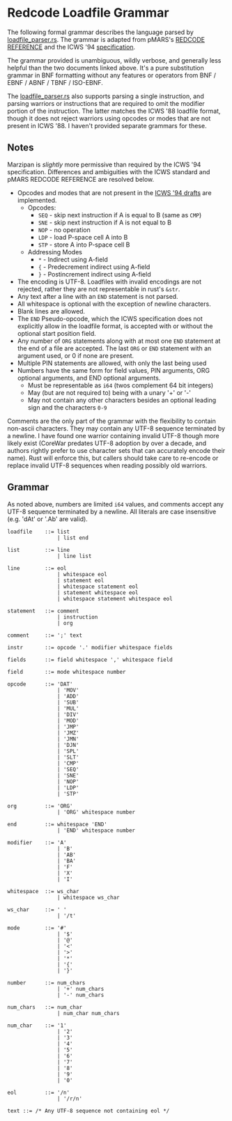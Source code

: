 # Redcode Loadfile Grammar

The following formal grammar describes the language parsed by
[loadfile_parser.rs](src/loadfile_parser.rs).  The grammar is adapted from
pMARS's [REDCODE REFERENCE](http://www.koth.org/info/pmars-redcode-94.txt) and
the ICWS '94 [specification](https://corewar.co.uk/standards/icws94.htm).

The grammar provided is unambiguous, wildly verbose, and generally less helpful
than the two documents linked above.  It's a pure substitution grammar in BNF
formatting without any features or operators from BNF / EBNF / ABNF / TBNF 
/ ISO-EBNF.

The [loadfile_parser.rs](src/loadfile_parser.rs) also supports parsing a single
instruction, and parsing warriors or instructions that are required to omit
the modifier portion of the instruction.  The latter matches the ICWS '88
loadfile format, though it does not reject warriors using opcodes or modes
that are not present in ICWS '88.  I haven't provided separate grammars for
these.

## Notes

Marzipan is _slightly_ more permissive than required by the ICWS '94
specification.  Differences and ambiguities with the ICWS standard
and pMARS REDCODE REFERENCE are resolved below.

 * Opcodes and modes that are not present in the [ICWS '94
   drafts](https://corewar.co.uk/standards/icws94.htm) are implemented.
   * Opcodes:
     * `SEQ` - skip next instruction if A is equal to B (same as `CMP`)
     * `SNE` - skip next instruction if A is not equal to B
     * `NOP` - no operation
     * `LDP` - load P-space cell A into B
     * `STP` - store A into P-space cell B
   * Addressing Modes
     * `*` - Indirect using A-field
     * `{` - Predecrement indirect using A-field
     * `}` - Postincrement indirect using A-field
 * The encoding is UTF-8.  Loadfiles with invalid encodings are not
   rejected, rather they are not representable in rust's `&str`. 
 * Any text after a line with an `END` statement is not parsed.
 * All whitespace is optional with the exception of newline characters.
 * Blank lines are allowed.
 * The `END` Pseudo-opcode, which the ICWS specification does not explicitly
   allow in the loadfile format, is accepted with or without the optional start
   position field.
 * Any number of `ORG` statements along with at most one `END` statement at the
   end of a file are accepted.  The last `ORG` or `END` statement with an
   argument used, or 0 if none are present.
 * Multiple PIN statements are allowed, with only the last being used
 * Numbers have the same form for field values, PIN arguments,
   ORG optional arguments, and END optional arguments.
    * Must be representable as `i64` (twos complement 64 bit integers)
    * May (but are not required to) being with a unary '+' or '-'
    * May not contain any other characters besides an optional leading sign and
      the characters `0-9`

Comments are the only part of the grammar with the flexibility to contain
non-ascii characters.  They may contain any UTF-8 sequence terminated by a
newline.  I have found one warrior containing invalid UTF-8 though more likely
exist (CoreWar predates UTF-8 adoption by over a decade, and authors rightly
prefer to use character sets that can accurately encode their name).  Rust
will enforce this, but callers should take care to re-encode or replace invalid
UTF-8 sequences when reading possibly old warriors.

## Grammar

As noted above, numbers are limited `i64` values, and comments accept any UTF-8
sequence terminated by a newline.  All literals are case insensitive (e.g.
'dAt' or '.Ab' are valid).

```
loadfile    ::= list
                | list end

list        ::= line
                | line list

line        ::= eol
                | whitespace eol
                | statement eol
                | whitespace statement eol
                | statement whitespace eol
                | whitespace statement whitespace eol

statement   ::= comment
                | instruction
                | org

comment     ::= ';' text

instr       ::= opcode '.' modifier whitespace fields

fields      ::= field whitespace ',' whitespace field

field       ::= mode whitespace number

opcode      ::= 'DAT'
                | 'MOV'
                | 'ADD'
                | 'SUB'
                | 'MUL'
                | 'DIV'
                | 'MOD'
                | 'JMP'
                | 'JMZ'
                | 'JMN'
                | 'DJN'
                | 'SPL'
                | 'SLT'
                | 'CMP'
                | 'SEQ'
                | 'SNE'
                | 'NOP'
                | 'LDP'
                | 'STP'

org         ::= 'ORG'
                | 'ORG' whitespace number

end         ::= whitespace 'END'
                | 'END' whitespace number

modifier    ::= 'A'
                | 'B'
                | 'AB'
                | 'BA'
                | 'F'
                | 'X'
                | 'I'

whitespace  ::= ws_char
                | whitespace ws_char

ws_char     ::= ' '
                | '/t'

mode        ::= '#'
                | '$'
                | '@'
                | '<'
                | '>'
                | '*'
                | '{'
                | '}'

number      ::= num_chars
                | '+' num_chars
                | '-' num_chars

num_chars   ::= num_char
                | num_char num_chars

num_char    ::= '1'
                | '2'
                | '3'
                | '4'
                | '5'
                | '6'
                | '7'
                | '8'
                | '9'
                | '0'

eol         ::= '/n'
                | '/r/n'

text ::= /* Any UTF-8 sequence not containing eol */
```